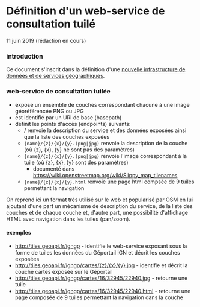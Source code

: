 # Définition d'un web-service de consultation tuilé
11 juin 2019 (rédaction en cours)

### introduction

Ce document s'inscrit dans la définition d'une [nouvelle infrastructure de données et de services géographiques](https://github.com/benoitdavidfr/geoinfra/blob/master/README.md).


### web-service de consultation tuilée<a id='tiles'></a>

- expose un ensemble de couches correspondant chacune à une image géoréférencée PNG ou JPG
- est identifié par un URI de base (basepath)
- définit les points d'accès (endpoints) suivants:
  - / renvoie la description du service et des données exposées ainsi que la liste des couches exposées
  - `{name}/{z}/{x}/{y}.(png|jpg)` renvoie la description de la couche (où {z}, {x}, {y} ne sont pas des paramètres)
  - `{name}/{z}/{x}/{y}.(png|jpg)` renvoie l'image correspondant à la tuile (où {z}, {x}, {y} sont des paramètres)
      - documenté dans <https://wiki.openstreetmap.org/wiki/Slippy_map_tilenames>
  - `{name}/{z}/{x}/{y}.html` renvoie une page html compsée de 9 tuiles permettant la navigation

On reprend ici un format très utilisé sur le web et popularisé par OSM
en lui ajoutant d'une part un mécanisme de description du service, de la liste des couches et de chaque couche
et, d'autre part, une possibilité d'affichage HTML avec navigation dans les tuiles (pan/zoom).

#### exemples

- <http://tiles.geoapi.fr/igngp> - identifie le web-service exposant sous la forme de tuiles les données du Géportail IGN et décrit les couches exposées
- <http://tiles.geoapi.fr/igngp/cartes/{z}/{x}/{y}.jpg> - identifie et décrit la couche cartes exposée sur le Géportail
- <http://tiles.geoapi.fr/igngp/cartes/16/32945/22940.jpg> - retourne une tuile
- <http://tiles.geoapi.fr/igngp/cartes/16/32945/22940.html> - retourne une page composée de 9 tuiles
  permettant la navigation dans la couche

